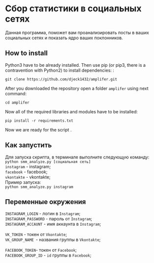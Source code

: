 # Сбор статистики в социальных сетях
Данная программа, поможет вам проанализировать посты в ваших социальных сетях и показать ядро ваших поклонников.


## How to install

Python3 have to be already installed. Then use pip (or pip3, there is a contravention with Python2) to install dependencies: :<br>

``` git clone https://github.com/djeck1432/amplifer.git ```

After you downloaded the repository open a folder ```amplifer``` using next command: <br>

```cd amplifer```

Now all of the required libraries and modules have to be installed:<br>

```pip install -r requirements.txt ```<br>

Now we are ready for the script .
## Как запустить 
Для запуска скрипта, в терминале выполните следующую команду:<br>
```python smm_analyze.py [социальная сеть]```<br>
```instagram``` - instagram;<br>
```facebook``` - facebook; <br>
```vkontakte``` - vkontakte;<br>
Пример запуска:<br>
```python smm_analyze.py instagram```<br>


## Переменные окружения 

```INSTAGRAM_LOGIN``` - логин в ```Instagram```;<br>
```INSTAGRAM_PASSWORD``` - пароль от ```Instagram```;<br>
```INSTAGRAM_ACCAUNT``` - имя аккаунта в ```Instagram```;<br>
<br>
```VK_TOKEN``` - токен от  ```Vkontakte```;<br>
```VK_GROUP_NAME ```- названия группы в ```Vkontakte```;<br>
<br>
```FACEBOOK_TOKEN```- токен от ```Facebook```;<br>
```FACEBOOK_GROUP_ID``` - ```id``` группы в  ```Facebook```;
